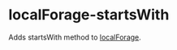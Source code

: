 # localForage-startsWith
Adds startsWith method to [localForage](https://github.com/mozilla/localForage).
